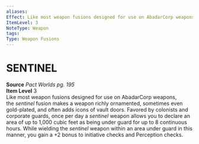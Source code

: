 ```yaml
---
aliases: 
Effect: Like most weapon fusions designed for use on AbadarCorp weapons, the _sentinel_ fusion makes a weapon richly ornamented, sometimes even gold-plated, and often adds icons of vault doors. Favored by colonists and corporate guards, once per day a _sentinel_ weapon allows you to declare an area of up to 1,000 cubic feet as being under guard for up to 8 continuous hours. While wielding the _sentinel_ weapon within an area under guard in this manner, you gain a +2 bonus to initiative checks and Perception checks.
ItemLevel: 3
NoteType: Weapon
tags: 
Type: Weapon Fusions
---
```

# SENTINEL
**Source** _Pact Worlds pg. 195_  
**Item Level** 3  
Like most weapon fusions designed for use on AbadarCorp weapons, the _sentinel_ fusion makes a weapon richly ornamented, sometimes even gold-plated, and often adds icons of vault doors. Favored by colonists and corporate guards, once per day a _sentinel_ weapon allows you to declare an area of up to 1,000 cubic feet as being under guard for up to 8 continuous hours. While wielding the _sentinel_ weapon within an area under guard in this manner, you gain a +2 bonus to initiative checks and Perception checks.